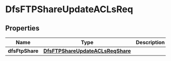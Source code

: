 # DfsFTPShareUpdateACLsReq

## Properties
Name | Type | Description | Notes
------------ | ------------- | ------------- | -------------
**dfsFtpShare** | [**DfsFTPShareUpdateACLsReqShare**](DfsFTPShareUpdateACLsReqShare.md) |  | 
